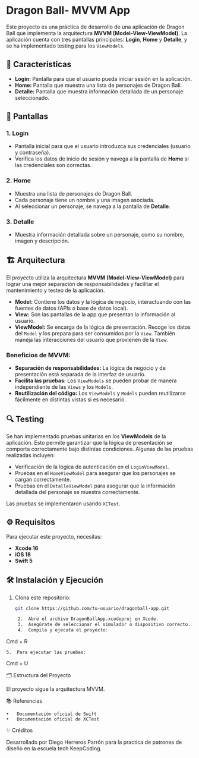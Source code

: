 

# Dragon Ball- MVVM App

Este proyecto es una práctica de desarrollo de una aplicación de Dragon Ball que implementa la arquitectura **MVVM (Model-View-ViewModel)**. La aplicación cuenta con tres pantallas principales: **Login**, **Home** y **Detalle**, y se ha implementado testing para los `ViewModels`.

## 🚀 Características

- **Login:** Pantalla para que el usuario pueda iniciar sesión en la aplicación.
- **Home:** Pantalla que muestra una lista de personajes de Dragon Ball.
- **Detalle:** Pantalla que muestra información detallada de un personaje seleccionado.

## 📱 Pantallas

### 1. **Login**
   - Pantalla inicial para que el usuario introduzca sus credenciales (usuario y contraseña).
   - Verifica los datos de inicio de sesión y navega a la pantalla de **Home** si las credenciales son correctas.

### 2. **Home**
   - Muestra una lista de personajes de Dragon Ball.
   - Cada personaje tiene un nombre y una imagen asociada.
   - Al seleccionar un personaje, se navega a la pantalla de **Detalle**.

### 3. **Detalle**
   - Muestra información detallada sobre un personaje, como su nombre, imagen y descripción.

## 🏗 Arquitectura

El proyecto utiliza la arquitectura **MVVM (Model-View-ViewModel)** para lograr una mejor separación de responsabilidades y facilitar el mantenimiento y testeo de la aplicación.

- **Model:** Contiene los datos y la lógica de negocio, interactuando con las fuentes de datos (APIs o base de datos local).
- **View:** Son las pantallas de la app que presentan la información al usuario.
- **ViewModel:** Se encarga de la lógica de presentación. Recoge los datos del `Model` y los prepara para ser consumidos por la `View`. También maneja las interacciones del usuario que provienen de la `View`.

### Beneficios de MVVM:

- **Separación de responsabilidades:** La lógica de negocio y de presentación está separada de la interfaz de usuario.
- **Facilita las pruebas:** Los `ViewModels` se pueden probar de manera independiente de las `Views` y los `Models`.
- **Reutilización del código:** Los `ViewModels` y `Models` pueden reutilizarse fácilmente en distintas vistas si es necesario.

## 🔍 Testing

Se han implementado pruebas unitarias en los **ViewModels** de la aplicación. Esto permite garantizar que la lógica de presentación se comporta correctamente bajo distintas condiciones. Algunas de las pruebas realizadas incluyen:

- Verificación de la lógica de autenticación en el `LoginViewModel`.
- Pruebas en el `HomeViewModel` para asegurar que los personajes se cargan correctamente.
- Pruebas en el `DetalleViewModel` para asegurar que la información detallada del personaje se muestra correctamente.

Las pruebas se implementaron usando `XCTest`.

## ⚙️ Requisitos

Para ejecutar este proyecto, necesitas:

- **Xcode 16**
- **iOS 18**
- **Swift 5**

## 🛠 Instalación y Ejecución

1. Clona este repositorio:

   ```bash
   git clone https://github.com/tu-usuario/dragonball-app.git

	2.	Abre el archivo DragonBallApp.xcodeproj en Xcode.
	3.	Asegúrate de seleccionar el simulador o dispositivo correcto.
	4.	Compila y ejecuta el proyecto:

Cmd + R


	5.	Para ejecutar las pruebas:

Cmd + U



🗂 Estructura del Proyecto

El proyecto sigue la arquitectura MVVM.



📚 Referencias

	•	Documentación oficial de Swift
	•	Documentación oficial de XCTest

✨ Créditos

Desarrollado por Diego Herreros Parrón para la practica de patrones de diseño en la escuela tech KeepCoding.

